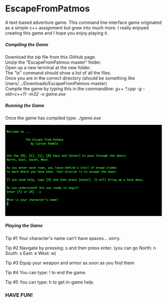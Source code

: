 # EscapeFromPatmos
A text-based adventure game. This command line interface game originated as a simple c++ assignment but grew into much more. I really enjoyed creating this game and I hope you enjoy playing it.


##### Compiling the Game #####
Download the zip file from this GitHub page.
<br />Unzip the "EscapeFromPatmos-master" folder.
<br />Open up a new terminal at the new folder.
<br />The "ls" command should show a list of all the files.
<br />Once you are in the correct directory (should be something like Users/.../Downloads/EscapeFromPatmos-master) 
<br />Compile the game by typing this in the commandline: *g++ \*.cpp -g -std=c++11 -m32 -o game.exe*


##### Running the Game #####
Once the game has compiled type: *./game.exe*


![](game_screenshot.png)


##### Playing the Game #####
Tip #1 Your character's name can't have spaces... sorry.

Tip #2 Navigate by pressing: s
        and then press enter.
        (you can go North: n
                    South: s
                    East: e
                    West: w)

Tip #3 Equip your weapon and armor as soon as you find them

Tip #4 You can type: !
        to end the game.

Tip #5 You can type: h
        to get in-game help.


### HAVE FUN! ###
